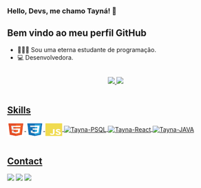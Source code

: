 ### Hello, Devs, me chamo Tayná! 👋
## Bem vindo ao meu perfil GitHub

- 👨🏾‍💻 Sou uma eterna estudante de programação.
- 💻 Desenvolvedora.

<br>

<div align="center" display="inline_block">
  <a href="https://github.com/TaynaMayer">
  <img height="175em"  src="https://github-readme-stats.vercel.app/api?username=TaynaMayer&show_icons=true&theme=tokyonight&include_all_commits=true&count_private=true"/>
  <img height="175em" src="https://github-readme-stats.vercel.app/api/top-langs/?username=GabrielMr897&layout=compact&langs_count=7&theme=tokyonight"/>
</div>
  <br>

## Skills

  <div style="display: inline_block">
  <img align="center" alt="Tayna-HTML" height="30" width="40" src="https://raw.githubusercontent.com/devicons/devicon/master/icons/html5/html5-original.svg">
  <img align="center" alt="Tayna-CSS" height="30" width="40" src="https://raw.githubusercontent.com/devicons/devicon/master/icons/css3/css3-original.svg">
  <img align="center" alt="Tayna-JS" height="30" width="40" src="https://raw.githubusercontent.com/devicons/devicon/master/icons/javascript/javascript-plain.svg">
  <img align="center" alt="Tayna-PSQL" height="30" width="40" src="https://cdn.jsdelivr.net/gh/devicons/devicon/icons/postgresql/postgresql-plain-wordmark.svg" />
  <img align="center" alt="Tayna-React" height="30" width="40" src="https://cdn.jsdelivr.net/gh/devicons/devicon/icons/react/react-original-wordmark.svg" />
  <img align="center" alt="Tayna-JAVA" height="37" width="40" src="https://cdn.jsdelivr.net/gh/devicons/devicon/icons/java/java-original-wordmark.svg" />
          
  
  </div>
  <br>
  
  
  ## Contact
 
<div> 
  <a href="https://www.instagram.com/taynamayer_/" target="_blank"><img src="https://img.shields.io/badge/-Instagram-%23E4405F?style=for-the-badge&logo=instagram&logoColor=white" target="_blank"></a>
  <a href = "mailto:taynamayer@hotmail.com"><img src="https://img.shields.io/badge/Microsoft_Outlook-0078D4?style=for-the-badge&logo=microsoft-outlook&logoColor=white" target="_blank"></a>
  <a href="https://www.linkedin.com/in/tayn%C3%A1-mayer-51bb021ba/" target="_blank"><img src="https://img.shields.io/badge/-LinkedIn-%230077B5?style=for-the-badge&logo=linkedin&logoColor=white" target="_blank"></a> 
</div>
 
